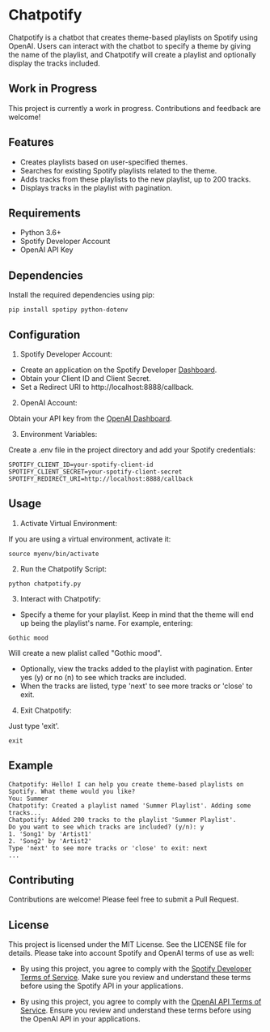 # Chatpotify

Chatpotify is a chatbot that creates theme-based playlists on Spotify using OpenAI. Users can interact with the chatbot to specify a theme by giving the name of the playlist, and Chatpotify will create a playlist and optionally display the tracks included.

## Work in Progress

This project is currently a work in progress. Contributions and feedback are welcome!

## Features

- Creates playlists based on user-specified themes.
- Searches for existing Spotify playlists related to the theme.
- Adds tracks from these playlists to the new playlist, up to 200 tracks.
- Displays tracks in the playlist with pagination.

## Requirements

- Python 3.6+
- Spotify Developer Account
- OpenAI API Key

## Dependencies

Install the required dependencies using pip:

```
pip install spotipy python-dotenv
```

## Configuration

1. Spotify Developer Account:

- Create an application on the Spotify Developer [Dashboard](https://developer.spotify.com/dashboard/applications).
- Obtain your Client ID and Client Secret.
- Set a Redirect URI to http://localhost:8888/callback.

2. OpenAI Account:

Obtain your API key from the [OpenAI Dashboard](https://platform.openai.com/account/api-keys).

3. Environment Variables:

Create a .env file in the project directory and add your Spotify credentials:

```
SPOTIFY_CLIENT_ID=your-spotify-client-id
SPOTIFY_CLIENT_SECRET=your-spotify-client-secret
SPOTIFY_REDIRECT_URI=http://localhost:8888/callback
```

## Usage

1. Activate Virtual Environment:

If you are using a virtual environment, activate it:

```
source myenv/bin/activate
```

2. Run the Chatpotify Script:

```
python chatpotify.py
```

3. Interact with Chatpotify:

- Specify a theme for your playlist. Keep in mind that the theme will end up being the playlist's name. For example, entering:

```
Gothic mood
```

Will create a new plalist called "Gothic mood".

- Optionally, view the tracks added to the playlist with pagination. Enter yes (y) or no (n) to see which tracks are included.
- When the tracks are listed, type 'next' to see more tracks or 'close' to exit.

4. Exit Chatpotify:

Just type 'exit'.

```
exit
```

## Example

```
Chatpotify: Hello! I can help you create theme-based playlists on Spotify. What theme would you like?
You: Summer
Chatpotify: Created a playlist named 'Summer Playlist'. Adding some tracks...
Chatpotify: Added 200 tracks to the playlist 'Summer Playlist'.
Do you want to see which tracks are included? (y/n): y
1. 'Song1' by 'Artist1'
2. 'Song2' by 'Artist2'
Type 'next' to see more tracks or 'close' to exit: next
...
```

## Contributing

Contributions are welcome! Please feel free to submit a Pull Request.

## License

This project is licensed under the MIT License. See the LICENSE file for details. Please take into account Spotify and OpenAI terms of use as well:

- By using this project, you agree to comply with the [Spotify Developer Terms of Service](https://developer.spotify.com/terms/). Make sure you review and understand these terms before using the Spotify API in your applications.

- By using this project, you agree to comply with the [OpenAI API Terms of Service](https://openai.com/policies/terms-of-use). Ensure you review and understand these terms before using the OpenAI API in your applications.